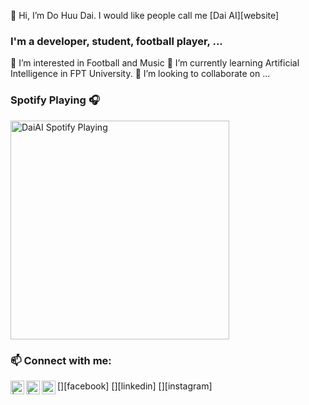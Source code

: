  👋 Hi, I’m Do Huu Dai. I would like people call me [Dai AI][website]
 
 ### I'm a developer, student, football player, ...
 👀 I’m interested in Football and Music
 🌱 I’m currently learning Artificial Intelligence in FPT University.
 💞️ I’m looking to collaborate on ...
 
 ### Spotify Playing 🎧

[<img src="https://now-playing-codestackr.vercel.app/api/spotify-playing" alt="DaiAI Spotify Playing" width="350" />](https://open.spotify.com/user/swyqyimdc12jajde4vpwd2x1b)
 
 ### 📫 Connect with me:
  [<img align="left" alt=" | Facebook" width="22px" src="https://cdn.jsdelivr.net/npm/simple-icons@v3/icons/facebook.svg" />][facebook]
  [<img align="left" alt=" | LinkedIn" width="22px" src="https://cdn.jsdelivr.net/npm/simple-icons@v3/icons/linkedin.svg" />][linkedin]
  [<img align="left" alt="codeSTACKr | Instagram" width="22px" src="https://cdn.jsdelivr.net/npm/simple-icons@v3/icons/instagram.svg" />][instagram]
 
 
 

<!---
daidh152001/daidh152001 is a ✨ special ✨ repository because its `README.md` (this file) appears on your GitHub profile.
You can click the Preview link to take a look at your changes.
--->
